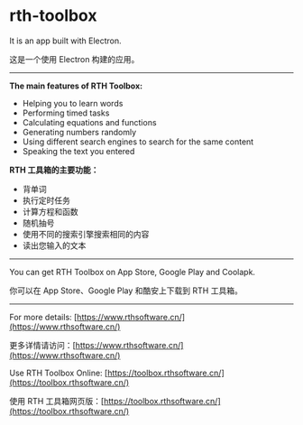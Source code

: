 # rth-toolbox

It is an app built with Electron.

这是一个使用 Electron 构建的应用。

---

**The main features of RTH Toolbox:**

- Helping you to learn words
- Performing timed tasks
- Calculating equations and functions
- Generating numbers randomly
- Using different search engines to search for the same content
- Speaking the text you entered

**RTH 工具箱的主要功能：**

- 背单词
- 执行定时任务
- 计算方程和函数
- 随机抽号
- 使用不同的搜索引擎搜索相同的内容
- 读出您输入的文本

---

You can get RTH Toolbox on App Store, Google Play and Coolapk.

你可以在 App Store、Google Play 和酷安上下载到 RTH 工具箱。

---

For more details: [https://www.rthsoftware.cn/](https://www.rthsoftware.cn/)

更多详情请访问：[https://www.rthsoftware.cn/](https://www.rthsoftware.cn/)

Use RTH Toolbox Online: [https://toolbox.rthsoftware.cn/](https://toolbox.rthsoftware.cn/)

使用 RTH 工具箱网页版：[https://toolbox.rthsoftware.cn/](https://toolbox.rthsoftware.cn/)

